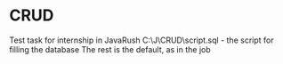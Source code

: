 # CRUD
Test task for internship in JavaRush
C:\J\CRUD\script.sql - the script for filling the database
The rest is the default, as in the job
